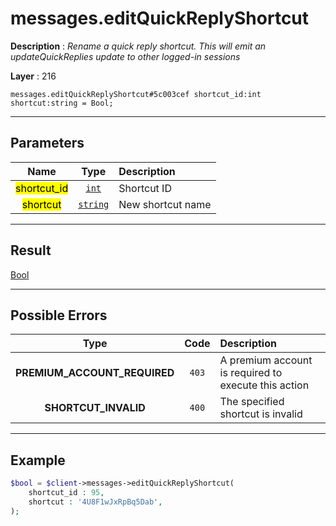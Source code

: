 # messages.editQuickReplyShortcut

**Description** : *Rename a quick reply shortcut\.
This will emit an updateQuickReplies update to other logged\-in sessions*

**Layer** : 216

```tl
messages.editQuickReplyShortcut#5c003cef shortcut_id:int shortcut:string = Bool;
```

---

## Parameters

| Name | Type | Description |
| :---: | :---: | :--- |
| <mark>shortcut_id</mark> | [`int`](type/int) | Shortcut ID |
| <mark>shortcut</mark> | [`string`](type/string) | New shortcut name |

---

## Result

[Bool](type/Bool)

---

## Possible Errors

| Type | Code | Description |
| :---: | :---: | :--- |
| **PREMIUM_ACCOUNT_REQUIRED** | `403` | A premium account is required to execute this action |
| **SHORTCUT_INVALID** | `400` | The specified shortcut is invalid |

---

## Example

```php
$bool = $client->messages->editQuickReplyShortcut(
	shortcut_id : 95,
	shortcut : '4U8F1wJxRpBq5Dab',
);
```